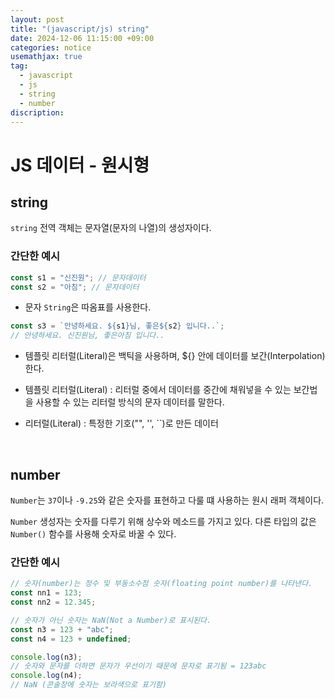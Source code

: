 ```yaml
---
layout: post
title: "(javascript/js) string"
date: 2024-12-06 11:15:00 +09:00
categories: notice
usemathjax: true
tag:
  - javascript
  - js
  - string
  - number
discription:
---
```


# JS 데이터 - 원시형

## string

`string` 전역 객체는 문자열(문자의 나열)의 생성자이다.

### 간단한 예시

```js
const s1 = "신진원"; // 문자데이터
const s2 = "아침"; // 문자데이터
```

- 문자 `String`은 따옴표를 사용한다.

```js
const s3 = `안녕하세요. ${s1}님, 좋은${s2} 입니다..`;
// 안녕하세요. 신진원님, 좋은아침 입니다..
```

- 템플릿 리터럴(Literal)은 백틱을 사용하며, ${} 안에 데이터를 보간(Interpolation)한다.

- 템플릿 리터럴(Literal) : 리터럴 중에서 데이터를 중간에 채워넣을 수 있는 보간법을 사용할 수 있는 리터럴 방식의 문자 데이터를 말한다.

- 리터럴(Literal) : 특정한 기호("", '', ``)로 만든 데이터

<br>

## number

`Number`는 `37`이나 `-9.25`와 같은 숫자를 표현하고 다룰 떄 사용하는 원시 래퍼 객체이다.

`Number` 생성자는 숫자를 다루기 위해 상수와 메소드를 가지고 있다. 다른 타입의 값은 `Number()` 함수를 사용해 숫자로 바꿀 수 있다.

### 간단한 예시

```js
// 숫자(number)는 정수 및 부동소수점 숫자(floating point number)를 나타낸다.
const nn1 = 123;
const nn2 = 12.345;

// 숫자가 아닌 숫자는 NaN(Not a Number)로 표시된다.
const n3 = 123 + "abc";
const n4 = 123 + undefined;

console.log(n3);
// 숫자와 문자를 더하면 문자가 우선이기 때문에 문자로 표기됨 = 123abc
console.log(n4);
// NaN (콘솔창에 숫자는 보라색으로 표기함)
```
